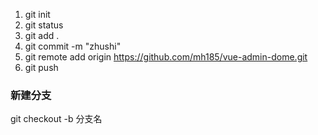 1. git init
2. git status
3. git add .
4. git commit -m "zhushi"
5. git remote add origin https://github.com/mh185/vue-admin-dome.git
6. git push


### 新建分支
git checkout -b 分支名